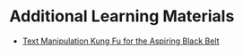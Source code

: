 # Additional Learning Materials

- [Text Manipulation Kung Fu for the Aspiring Black Belt](https://editsync.khulnasoft.com/blog/text-manipulation)
